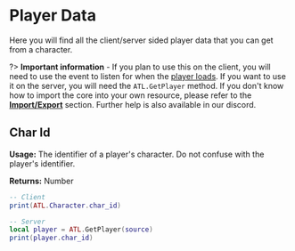 # Player Data
Here you will find all the client/server sided player data that you can get from a character.

?> **Important information** - If you plan to use this on the client, you will need to use the event to listen for when the [player loads](clientevents). If you want to use it on the server, you will need the `ATL.GetPlayer` method. If you don't know how to import the core into your own resource, please refer to the [**Import/Export**](../import?id=importing-atlas) section. Further help is also available in our discord.

## Char Id
**Usage:** The identifier of a player's character. Do not confuse with the player's identifier.

**Returns:** Number

```lua
-- Client
print(ATL.Character.char_id)

-- Server
local player = ATL.GetPlayer(source)
print(player.char_id)
```
